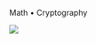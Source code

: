
Math • Cryptography

![](https://github-readme-stats.vercel.app/api/top-langs/?username=jim-nnamdi&theme=shadow_blue&hide_border=false&include_all_commits=true&count_private=true&layout=compact)